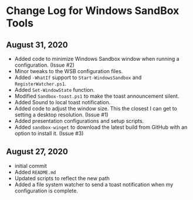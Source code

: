 # Change Log for Windows SandBox Tools

## August 31, 2020

+ Added code to minimize Windows Sandbox window when running a configuration. (Issue #2)
+ Minor tweaks to the WSB configuration files.
+ Added `-WhatIf` support to `Start-WindowsSandbox` and `RegisterWatcher.ps1`.
+ Added `Set-WindowState` function.
+ Modified `Sandbox-toast.ps1` to make the toast announcement silent.
+ Added Sound to local toast notification.
+ Added code to adjust the window size. This the closest I can get to setting a desktop resolution. (Issue #1)
+ Added presentation configurations and setup scripts.
+ Added `sandbox-winget` to download the latest build from GitHub with an option to install it. (Issue #3)

## August 27, 2020

+ initial commit
+ Added `README.md`
+ Updated scripts to reflect the new path
+ Added a file system watcher to send a toast notification when my configuration is complete.
